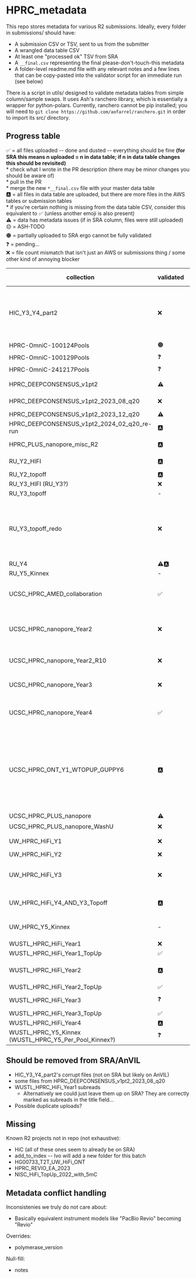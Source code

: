  # HPRC_metadata

 This repo stores metadata for various R2 submissions. Ideally, every folder in submissions/ should have:
 * A submission CSV or TSV, sent to us from the submitter
 * A wrangled data table CSV
 * At least one "processed ok" TSV from SRA
 * A `__final.csv` representing the final please-don't-touch-this metadata
 * A folder-level readme.md file with any relevant notes and a few lines that can be copy-pasted into the validator script for an immediate run (see below)

 There is a script in utils/ designed to validate metadata tables from simple column/sample swaps. It uses Ash's ranchero library, which is essentially a wrapper for python-polars. Currently, ranchero cannot be pip installed; you will need to `git clone https://github.com/aofarrel/ranchero.git` in order to import its src/ directory.


## Progress table

✅ = all files uploaded -- done and dusted -- everything should be fine **(for SRA this means n uploaded = n in data table; if n in data table changes this should be revisited)**  
	* check what I wrote in the PR description (there may be minor changes you should be aware of)  
	* pull in the PR   
	* merge the new `*__final.csv` file with your master data table  
🅰️ = all files in data table are uploaded, but there are more files in the AWS tables or submission tables  
	* if you're certain nothing is missing from the data table CSV, consider this equivalent to ✅ (unless another emoji is also present)  
⚠️ = data has metadata issues (if in SRA column, files were still uploaded)   
🟡 = ASH-TODO   
🟠 = partially uploaded to SRA ergo cannot be fully validated  
❓ = pending...  
❌ = file count mismatch that isn't just an AWS or submissions thing / some other kind of annoying blocker  


| collection | validated | SRA | n AWS | n sub | n SRA | notes | issues | final |
| --- | --- | --- | --- | --- | --- | --- | --- | --- |
| HIC_Y3_Y4_part2 | ❌ | 🟠🟡 |  |  | Corrupt files were uploaded that should be removed from AWS working and AnVIL (see readme) | | |
| HPRC-OmniC-100124Pools | 🟠 | 🟠 | 191 | 96 | 60 | **BioSample issues; see readme** | Omni-C/Hi-C conflict | HPRC-OmniC-100124Pools_data_table__final.csv |
| HPRC-OmniC-100129Pools | ❓ | 🟠🟡 |  |  |  | Contain samples that require new BioSamples |  | |
| HPRC-OmniC-241217Pools | ❓ | 🟠🟡 |  |  |  | Contain samples that require new BioSamples |  | |
| HPRC_DEEPCONSENSUS_v1pt2 | ⚠️ | ⚠️ | 132 | 132 | 132 | metadata conflicts: size_selection, design_description, polymerase_version | HPRC_DEEPCONSENSUS_v1pt2_data_table__final.csv |
| HPRC_DEEPCONSENSUS_v1pt2_2023_08_q20 | ❌ | ❌ |  |  |  | Some files may have been added incorrectly to SRA and should be rescinded |  | |
| HPRC_DEEPCONSENSUS_v1pt2_2023_12_q20 | ⚠️ | ⚠️ | 197 | 197 | 197 | **May have been uploaded to the wrong BioProject** | conflicts: study, notes, library ID | HPRC_DEEPCONSENSUS_v1pt2_2023_12_q20_data_table__final.csv |
| HPRC_DEEPCONSENSUS_v1pt2_2024_02_q20_re-run | 🅰️ | ✅ | 151 | 151 | 151 | Submitter metadata was 195 files | - | HPRC_DEEPCONSENSUS_v1pt2_2024_02_q20_re-run_data_table__final |
| HPRC_PLUS_nanopore_misc_R2 | 🅰️ | ✅ | 105 | 38 | 38 | - | **HG00733 was at one point given the wrong BioSample -- verify it was not sample-swapped** | HPRC_PLUS_nanopore_misc_R2_data_table__final.csv |
| RU_Y2_HIFI | 🅰️ | ✅ | 128 | 36 | 24 | Had an existing README.md with some notes, is that important? | - | RU_Y2_HIFI_data_table__final.csv |
| RU_Y2_topoff | 🅰️ | ✅ | 29 | 56 | 7 | - | - | RU_Y2_topoff__final.csv |
| RU_Y3_HIFI (RU_Y3?) | ❌ | ✅ | 94 | 95?! | - | Found file in wrangled CSV that's not in submitted CSV | | |
| RU_Y3_topoff | - | - | - | - | - | **Superceeded by RU_Y3_topoff_redo** | - | - |
| RU_Y3_topoff_redo | ❌ | ❌ |  |  | Has the wrong data table CSV (same as the one in RU_Y3_topoff). Cannot validate until that's fixed. | | |
| RU_Y4 | ⚠️🅰️ | ⚠️ | 192 | 96 | - |  | 'FIBERSEQ' got dropped from notes column | |
| RU_Y5_Kinnex | - | - | - | - | - | Deprioritized due to being transcriptomic | - | - |
| UCSC_HPRC_AMED_collaboration | ✅ | ✅ | 44 | 44 | Ensure library_ID has `NA` names, not `GM` names | UCSC_HPRC_AMED_collaboration_data_table__final.csv | |
| UCSC_HPRC_nanopore_Year2 | ❌ | ⚠️ |  |  | Blocked by file count mismatch and metadata conflict | | |
| UCSC_HPRC_nanopore_Year2_R10 | ❌ | ⚠️🅰️ |  |  | Blocked by metadata conflict | | |
| UCSC_HPRC_nanopore_Year3 | ❌ | ⚠️ |  |  | Blocked by file count mismatch | | |
| UCSC_HPRC_nanopore_Year4 | ✅ | ✅ | 388 | 388 | AWS transfer seems to be missing some files | UCSC_HPRC_nanopore_Year4_data_table__final.csv | |
| UCSC_HPRC_ONT_Y1_WTOPUP_GUPPY6 | 🅰️ | ✅ | 374 | 374 | Data table is missing >100 files, but we have a submission file for them. Ensure that our final data table is not missing these samples! |  | |
| UCSC_HPRC_PLUS_nanopore | ⚠️ | ⚠️ | 129 | 43 | 43 |  design_description | UCSC_HPRC_PLUS_nanopore_data_table__final.csv |
| UCSC_HPRC_PLUS_nanopore_WashU | ❌ | ❓ |  |  |  | |
| UW_HPRC_HiFi_Y1 | ❌ | ⚠️ |  |  | File count mismatch | | |
| UW_HPRC_HiFi_Y2 | ❌ | 🅰️ |  |  | |  | UW_HPRC_HiFi_Y2_data_table__final.csv |
| UW_HPRC_HiFi_Y3 | ❌ | ⚠️🅰️ |  |  | Blocked by metadata conflict & AWS mismatch | | |
| UW_HPRC_HiFi_Y4_AND_Y3_Topoff | 🅰️ | ✅ | 848 | 212 | Massive file count mismatch |  | UW_HPRC_HiFi_Y4_AND_Y3_Topoff_data_table__final.csv |
| UW_HPRC_Y5_Kinnex | - | - | 94 | - | Deprioritized due to being transcriptomic | | |
| WUSTL_HPRC_HiFi_Year1 | ❌ | ✅ | 160 | 80 | 80 | **Subreads were submitted to SRA, see readme** | not checked, see readme | WUSTL_HPRC_HiFi_Year1_post_sra_metadata__NOT_SUBREADS.tsv |
| WUSTL_HPRC_HiFi_Year1_TopUp | ✅ | ✅ | 72 | 36 | 36 |36 | - | - | WUSTL_HPRC_HiFi_Year1_TopUp_data_table__final.csv | 
| WUSTL_HPRC_HiFi_Year2 | 🅰️ | ⚠️ | 178 | 89 | 89 | had a sus post_sra TSV, decided to ignore it | **`ccs_algorithm` goes from 6.0.0 to what looks like a boneless DOI; was a column shifted?** also issues in polymerase_version and notes | WUSTL_HPRC_HiFi_Year2_data_table__final.csv |
| WUSTL_HPRC_HiFi_Year2_TopUp | ✅ | ✅ | 110 | 55 | 55 | - | - | WUSTL_HPRC_HiFi_Year2_TopUp/WUSTL_HPRC_HiFi_Year2_TopUp_data_table__final.csv |
| WUSTL_HPRC_HiFi_Year3 | ❓ | ❓ |  |  |  | Seems to have been a name change when uploaded to SRA? | | |
| WUSTL_HPRC_HiFi_Year3_TopUp | ✅ | ✅ | 102 | 51 | 51 | libray IDs were changed | - | WUSTL_HPRC_HiFi_Year3_TopUp/WUSTL_HPRC_HiFi_Year3_TopUp_data_table__final.csv |
| WUSTL_HPRC_HiFi_Year4 | 🅰️ | ✅ | 195 | 97 | 97 | library IDs were changed | - | WUSTL_HPRC_HiFi_Year4_data_table__final.csv |
| WUSTL_HPRC_Y5_Kinnex (WUSTL_HPRC_Y5_Per_Pool_Kinnex?) | ❓ | ❓ |  |  |  | | |

## Should be removed from SRA/AnVIL
* HIC_Y3_Y4_part2's corrupt files (not on SRA but likely on AnVIL)
* some files from HPRC_DEEPCONSENSUS_v1pt2_2023_08_q20
* WUSTL_HPRC_HiFi_Year1 subreads
	* Alternatively we could just leave them up on SRA? They are correctly marked as subreads in the title field...
* Possible duplicate uploads?

## Missing
Known R2 projects not in repo (not exhaustive):
* HiC (all of these ones seem to already be on SRA)
* add_to_index -- Ivo will add a new folder for this batch
* HG00733_T2T_UW_HiFi_ONT
* HPRC_REVIO_EA_2023
* NISC_HiFi_TopUp_2022_with_5mC

## Metadata conflict handling
Inconsistenies we truly do not care about:
* Basically equivalent instrument models like "PacBio Revio" becoming "Revio"

Overrides:
* polymerase_version

Null-fill:
* notes

